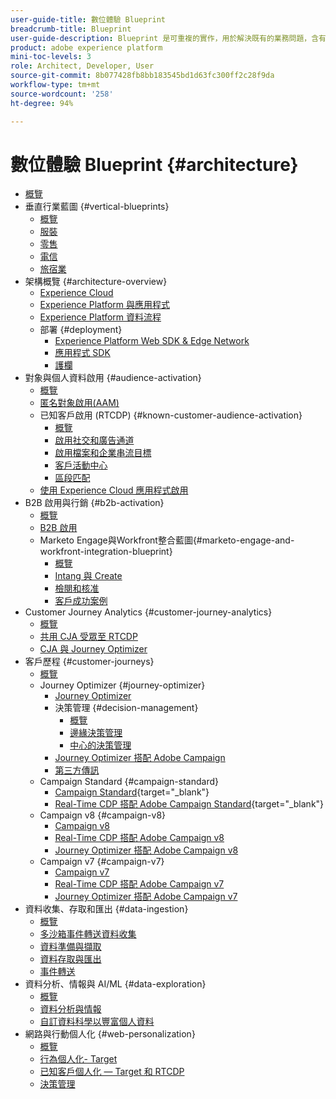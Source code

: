 ```yaml
---
user-guide-title: 數位體驗 Blueprint
breadcrumb-title: Blueprint
user-guide-description: Blueprint 是可重複的實作，用於解決既有的業務問題，含有架構圖、技術考量及相關的文件連結。
product: adobe experience platform
mini-toc-levels: 3
role: Architect, Developer, User
source-git-commit: 8b077428fb8bb183545bd1d63fc300ff2c28f9da
workflow-type: tm+mt
source-wordcount: '258'
ht-degree: 94%

---
```



# 數位體驗 Blueprint {#architecture}

+ [概覽](/help/blueprints/overview.md)
+ 垂直行業藍圖 {#vertical-blueprints}
   + [概覽](/help/blueprints/vertical-blueprints/overview.md)
   + [服裝](/help/blueprints/vertical-blueprints/apparel.md)
   + [零售](/help/blueprints/vertical-blueprints/retail.md)
   + [電信](/help/blueprints/vertical-blueprints/telecommunications.md)
   + [旅宿業](/help/blueprints/vertical-blueprints/travel-hospitality.md)
+ 架構概覽 {#architecture-overview}
   + [Experience Cloud](/help/blueprints/experience-platform/experience-cloud.md)
   + [Experience Platform 與應用程式](/help/blueprints/experience-platform/platform-applications.md)
   + [Experience Platform 資料流程](/help/blueprints/experience-platform/platform-data-flow.md)
   + 部署 {#deployment}
      + [Experience Platform Web SDK &amp; Edge Network](/help/blueprints/experience-platform/deployment/websdk.md)
      + [應用程式 SDK](/help/blueprints/experience-platform/deployment/appsdk.md)
      + [護欄](/help/blueprints/experience-platform/deployment/guardrails.md)
+ 對象與個人資料啟用 {#audience-activation}
   + [概覽](/help/blueprints/audience-activation/overview.md)
   + [匿名對象啟用(AAM)](/help/blueprints/audience-activation/anonymous.md)
   + 已知客戶啟用 (RTCDP) {#known-customer-audience-activation}
      + [概覽](/help/blueprints/audience-activation/known.md)
      + [啟用社交和廣告通道](/help/blueprints/audience-activation/advertising-activation.md)
      + [啟用檔案和企業串流目標](/help/blueprints/audience-activation/enterprise-destinations.md)
      + [客戶活動中心](/help/blueprints/audience-activation/customer-activity.md)
      + [區段匹配](/help/blueprints/audience-activation/segment-match.md)
   + [使用 Experience Cloud 應用程式啟用](/help/blueprints/audience-activation/platform-and-applications.md)
+ B2B 啟用與行銷 {#b2b-activation}
   + [概覽](/help/blueprints/b2b/overview.md)
   + [B2B 啟用](/help/blueprints/b2b/b2bactivation.md)
   + Marketo Engage與Workfront整合藍圖{#marketo-engage-and-workfront-integration-blueprint}
      + [概覽](/help/blueprints/b2b/marketo-engage-and-workfront-integration-blueprint/overview.md)
      + [Intang 與 Create](/help/blueprints/b2b/marketo-engage-and-workfront-integration-blueprint/intake-and-create.md)
      + [檢閱和核准](/help/blueprints/b2b/marketo-engage-and-workfront-integration-blueprint/review-and-approve-blueprint.md)
      + [客戶成功案例](/help/blueprints/b2b/marketo-engage-and-workfront-integration-blueprint/customer-success-stories.md)
+ Customer Journey Analytics {#customer-journey-analytics}
   + [概覽](/help/blueprints/customer-journey-analytics/overview.md)
   + [共用 CJA 受眾至 RTCDP](/help/blueprints/customer-journey-analytics/cja-rtcdp.md)
   + [CJA 與 Journey Optimizer](/help/blueprints/customer-journey-analytics/cja-ajo.md)
+ 客戶歷程 {#customer-journeys}
   + [概覽](/help/blueprints/customer-journeys/overview.md)
   + Journey Optimizer {#journey-optimizer}
      + [Journey Optimizer](/help/blueprints/customer-journeys/journey-optimizer.md)
      + 決策管理 {#decision-management}
         + [概覽](/help/blueprints/customer-journeys/decision_management/decision-management-overview.md)
         + [邊緣決策管理](/help/blueprints/customer-journeys/decision_management/decision-management-edge.md)
         + [中心的決策管理](/help/blueprints/customer-journeys/decision_management/decision-management-hub.md)
      + [Journey Optimizer 搭配 Adobe Campaign](/help/blueprints/customer-journeys/ajo-and-campaign.md)
      + [第三方傳訊](/help/blueprints/customer-journeys/3rd-party-messaging.md)
   + Campaign Standard {#campaign-standard}
      + [Campaign Standard](https://experienceleague.adobe.com/docs/campaign-standard.html?lang=zh-Hant){target="_blank"}
      + [Real-Time CDP 搭配 Adobe Campaign Standard](https://experienceleague.adobe.com/docs/campaign-standard/using/integrating-with-adobe-cloud/adobe-experience-platform/aep-sources-destinations/get-started-sources-destinations.html?lang=zh-Hant){target="_blank"}
   + Campaign v8 {#campaign-v8}
      + [Campaign v8](/help/blueprints/customer-journeys/campaign-v8.md)
      + [Real-Time CDP 搭配 Adobe Campaign v8](/help/blueprints/customer-journeys/rtcdp-and-campaign-v8.md)
      + [Journey Optimizer 搭配 Adobe Campaign v8](/help/blueprints/customer-journeys/ajo-and-campaign-v8.md)
   + Campaign v7 {#campaign-v7}
      + [Campaign v7](/help/blueprints/customer-journeys/campaign-v7.md)
      + [Real-Time CDP 搭配 Adobe Campaign v7](/help/blueprints/customer-journeys/rtcdp-and-campaign.md)
      + [Journey Optimizer 搭配 Adobe Campaign v7](/help/blueprints/customer-journeys/ajo-and-campaign-v7.md)
+ 資料收集、存取和匯出 {#data-ingestion}
   + [概覽](/help/blueprints/data-ingestion/overview.md)
   + [多沙箱事件轉送資料收集](/help/blueprints/data-ingestion/multi-sandbox-event-forwarding.md)
   + [資料準備與擷取 ](/help/blueprints/data-ingestion/ingestion.md)
   + [資料存取與匯出](/help/blueprints/data-ingestion/egress.md)
   + [事件轉送](/help/blueprints/data-ingestion/server-side-collection.md)
+ 資料分析、情報與 AI/ML {#data-exploration}
   + [概覽](/help/blueprints/data-insights/overview.md)
   + [資料分析與情報](/help/blueprints/data-insights/analysis.md)
   + [自訂資料科學以豐富個人資料](/help/blueprints/data-insights/data-science.md)
+ 網路與行動個人化 {#web-personalization}
   + [概覽](/help/blueprints/web-personalization/overview.md)
   + [行為個人化- Target](/help/blueprints/web-personalization/behavioral.md)
   + [已知客戶個人化 — Target 和 RTCDP](/help/blueprints/web-personalization/known-personalization.md)
   + [決策管理](/help/blueprints/web-personalization/decision-management-edge.md)